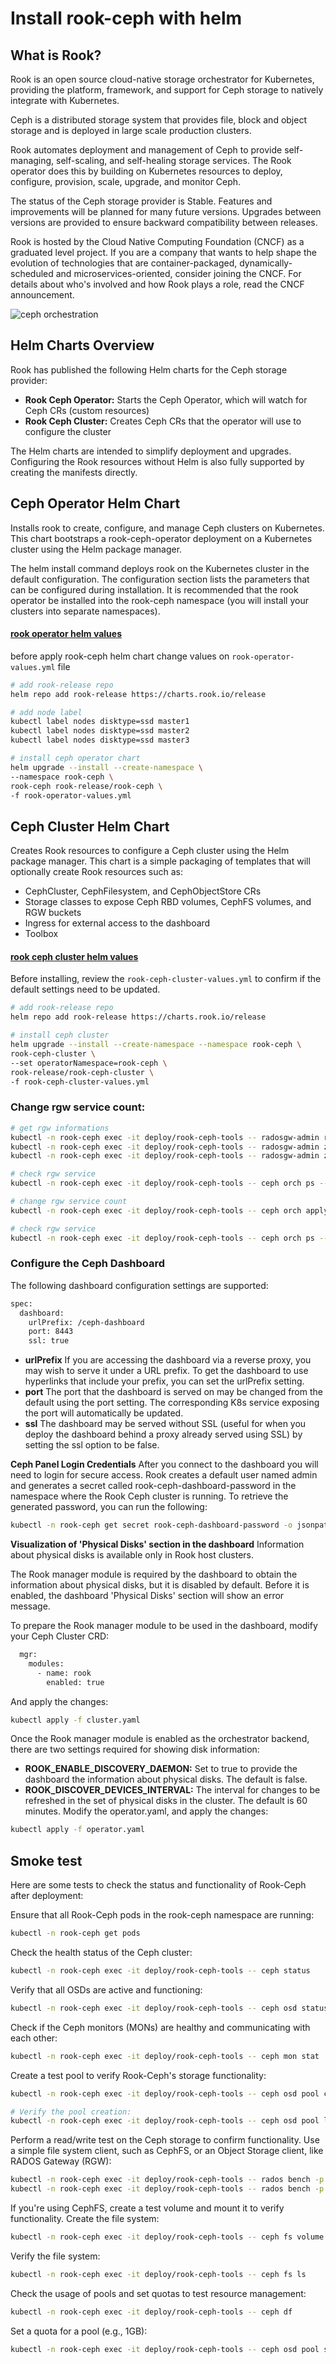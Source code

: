 # Install rook-ceph with helm

## What is Rook?
Rook is an open source cloud-native storage orchestrator for Kubernetes, providing the platform, framework, and support for Ceph storage to natively integrate with Kubernetes.

Ceph is a distributed storage system that provides file, block and object storage and is deployed in large scale production clusters.

Rook automates deployment and management of Ceph to provide self-managing, self-scaling, and self-healing storage services. The Rook operator does this by building on Kubernetes resources to deploy, configure, provision, scale, upgrade, and monitor Ceph.

The status of the Ceph storage provider is Stable. Features and improvements will be planned for many future versions. Upgrades between versions are provided to ensure backward compatibility between releases.

Rook is hosted by the Cloud Native Computing Foundation (CNCF) as a graduated level project. If you are a company that wants to help shape the evolution of technologies that are container-packaged, dynamically-scheduled and microservices-oriented, consider joining the CNCF. For details about who's involved and how Rook plays a role, read the CNCF announcement.

![ceph orchestration](../../../images/ceph-orchestrators.png)

## Helm Charts Overview
Rook has published the following Helm charts for the Ceph storage provider:

  - **Rook Ceph Operator:** Starts the Ceph Operator, which will watch for Ceph CRs (custom resources)
  - **Rook Ceph Cluster:** Creates Ceph CRs that the operator will use to configure the cluster

The Helm charts are intended to simplify deployment and upgrades. Configuring the Rook resources without Helm is also fully supported by creating the manifests directly.


## Ceph Operator Helm Chart

Installs rook to create, configure, and manage Ceph clusters on Kubernetes.
This chart bootstraps a rook-ceph-operator deployment on a Kubernetes cluster using the Helm package manager.


The helm install command deploys rook on the Kubernetes cluster in the default configuration. The configuration section lists the parameters that can be configured during installation. It is recommended that the rook operator be installed into the rook-ceph namespace (you will install your clusters into separate namespaces).


#### [rook operator helm values](https://github.com/rook/rook/blob/master/deploy/charts/rook-ceph/values.yaml)

before apply rook-ceph helm chart change values on `rook-operator-values.yml` file

```bash
# add rook-release repo
helm repo add rook-release https://charts.rook.io/release

# add node label
kubectl label nodes disktype=ssd master1
kubectl label nodes disktype=ssd master2
kubectl label nodes disktype=ssd master3

# install ceph operator chart
helm upgrade --install --create-namespace \
--namespace rook-ceph \
rook-ceph rook-release/rook-ceph \
-f rook-operator-values.yml
```

## Ceph Cluster Helm Chart
Creates Rook resources to configure a Ceph cluster using the Helm package manager. This chart is a simple packaging of templates that will optionally create Rook resources such as:

  - CephCluster, CephFilesystem, and CephObjectStore CRs
  - Storage classes to expose Ceph RBD volumes, CephFS volumes, and RGW buckets
  - Ingress for external access to the dashboard
  - Toolbox

#### [rook ceph cluster helm values](https://github.com/rook/rook/blob/master/deploy/charts/rook-ceph-cluster/values.yaml)

Before installing, review the `rook-ceph-cluster-values.yml` to confirm if the default settings need to be updated.

```bash
# add rook-release repo
helm repo add rook-release https://charts.rook.io/release

# install ceph cluster
helm upgrade --install --create-namespace --namespace rook-ceph \
rook-ceph-cluster \
--set operatorNamespace=rook-ceph \
rook-release/rook-ceph-cluster \
-f rook-ceph-cluster-values.yml
```

### Change rgw service count:
```bash
# get rgw informations
kubectl -n rook-ceph exec -it deploy/rook-ceph-tools -- radosgw-admin realm list
kubectl -n rook-ceph exec -it deploy/rook-ceph-tools -- radosgw-admin zonegroup list
kubectl -n rook-ceph exec -it deploy/rook-ceph-tools -- radosgw-admin zone list

# check rgw service
kubectl -n rook-ceph exec -it deploy/rook-ceph-tools -- ceph orch ps --daemon-type rgw

# change rgw service count
kubectl -n rook-ceph exec -it deploy/rook-ceph-tools -- ceph orch apply rgw ceph-objectstore --realm=ceph-objectstore --zone=ceph-objectstore --zonegroup=ceph-objectstore --placement="3 master1 master2 master3"

# check rgw service
kubectl -n rook-ceph exec -it deploy/rook-ceph-tools -- ceph orch ps --daemon-type rgw
```

### Configure the Ceph Dashboard
The following dashboard configuration settings are supported:
```bash
spec:
  dashboard:
    urlPrefix: /ceph-dashboard
    port: 8443
    ssl: true
```
  - **urlPrefix** If you are accessing the dashboard via a reverse proxy, you may wish to serve it under a URL prefix. To get the dashboard to use hyperlinks that include your prefix, you can set the urlPrefix setting.
  - **port** The port that the dashboard is served on may be changed from the default using the port setting. The corresponding K8s service exposing the port will automatically be updated.
  - **ssl** The dashboard may be served without SSL (useful for when you deploy the dashboard behind a proxy already served using SSL) by setting the ssl option to be false.



**Ceph Panel Login Credentials**
After you connect to the dashboard you will need to login for secure access. Rook creates a default user named admin and generates a secret called rook-ceph-dashboard-password in the namespace where the Rook Ceph cluster is running. To retrieve the generated password, you can run the following:
```bash
kubectl -n rook-ceph get secret rook-ceph-dashboard-password -o jsonpath="{['data']['password']}" | base64 --decode && echo
```

**Visualization of 'Physical Disks' section in the dashboard**
Information about physical disks is available only in Rook host clusters.

The Rook manager module is required by the dashboard to obtain the information about physical disks, but it is disabled by default. Before it is enabled, the dashboard 'Physical Disks' section will show an error message.

To prepare the Rook manager module to be used in the dashboard, modify your Ceph Cluster CRD:
```bash
  mgr:
    modules:
      - name: rook
        enabled: true
```
And apply the changes:
```bash
kubectl apply -f cluster.yaml
```
Once the Rook manager module is enabled as the orchestrator backend, there are two settings required for showing disk information:

  - **ROOK_ENABLE_DISCOVERY_DAEMON:** Set to true to provide the dashboard the information about physical disks. The default is false.
  - **ROOK_DISCOVER_DEVICES_INTERVAL:** The interval for changes to be refreshed in the set of physical disks in the cluster. The default is 60 minutes.
Modify the operator.yaml, and apply the changes:
```bash
kubectl apply -f operator.yaml
```

## Smoke test
Here are some tests to check the status and functionality of Rook-Ceph after deployment:

Ensure that all Rook-Ceph pods in the rook-ceph namespace are running:
```bash
kubectl -n rook-ceph get pods
```

Check the health status of the Ceph cluster:
```bash
kubectl -n rook-ceph exec -it deploy/rook-ceph-tools -- ceph status
```

Verify that all OSDs are active and functioning:
```bash
kubectl -n rook-ceph exec -it deploy/rook-ceph-tools -- ceph osd status
```

Check if the Ceph monitors (MONs) are healthy and communicating with each other:
```bash
kubectl -n rook-ceph exec -it deploy/rook-ceph-tools -- ceph mon stat
```

Create a test pool to verify Rook-Ceph's storage functionality:
```bash
kubectl -n rook-ceph exec -it deploy/rook-ceph-tools -- ceph osd pool create test-pool 64

# Verify the pool creation:
kubectl -n rook-ceph exec -it deploy/rook-ceph-tools -- ceph osd pool ls
```

Perform a read/write test on the Ceph storage to confirm functionality. Use a simple file system client, such as CephFS, or an Object Storage client, like RADOS Gateway (RGW):
```bash
kubectl -n rook-ceph exec -it deploy/rook-ceph-tools -- rados bench -p test-pool 10 write
kubectl -n rook-ceph exec -it deploy/rook-ceph-tools -- rados bench -p test-pool 10 seq
```

If you're using CephFS, create a test volume and mount it to verify functionality.
Create the file system:
```bash
kubectl -n rook-ceph exec -it deploy/rook-ceph-tools -- ceph fs volume create myfs
```

Verify the file system:
```bash
kubectl -n rook-ceph exec -it deploy/rook-ceph-tools -- ceph fs ls
```

Check the usage of pools and set quotas to test resource management:
```bash
kubectl -n rook-ceph exec -it deploy/rook-ceph-tools -- ceph df
```

Set a quota for a pool (e.g., 1GB):
```bash
kubectl -n rook-ceph exec -it deploy/rook-ceph-tools -- ceph osd pool set test-pool size 3
```